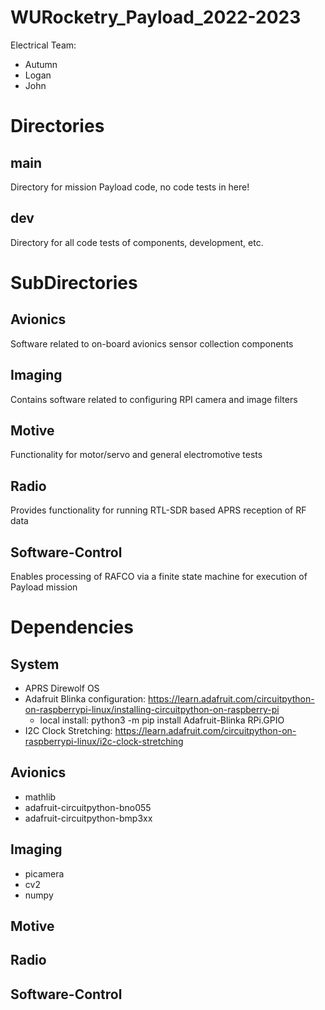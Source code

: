 # WURocketry_Payload_2022-2023
Electrical Team:
* Autumn
* Logan
* John

# Directories
## main
Directory for mission Payload code, no code tests in here!

## dev
Directory for all code tests of components, development, etc.

# SubDirectories
## Avionics
Software related to on-board avionics sensor collection components

## Imaging
Contains software related to configuring RPI camera and image filters

## Motive
Functionality for motor/servo and general electromotive tests

## Radio
Provides functionality for running RTL-SDR based APRS reception of RF data

## Software-Control
Enables processing of RAFCO via a finite state machine for execution of Payload mission

# Dependencies
## System
- APRS Direwolf OS
- Adafruit Blinka configuration: https://learn.adafruit.com/circuitpython-on-raspberrypi-linux/installing-circuitpython-on-raspberry-pi
	+ local install: python3 -m pip install Adafruit-Blinka RPi.GPIO
- I2C Clock Stretching: https://learn.adafruit.com/circuitpython-on-raspberrypi-linux/i2c-clock-stretching

## Avionics
- mathlib
- adafruit-circuitpython-bno055
- adafruit-circuitpython-bmp3xx

## Imaging
- picamera
- cv2
- numpy

## Motive

## Radio

## Software-Control
